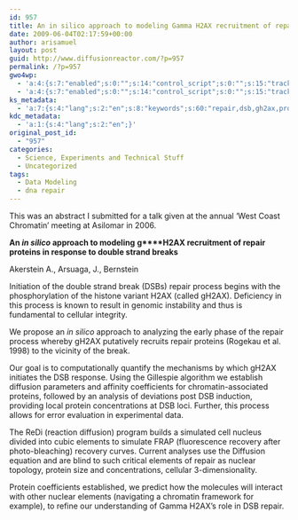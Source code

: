 ```yaml
---
id: 957
title: An in silico approach to modeling Gamma H2AX recruitment of repair proteins in response to double strand breaks
date: 2009-06-04T02:17:59+00:00
author: arisamuel
layout: post
guid: http://www.diffusionreactor.com/?p=957
permalink: /?p=957
gwo4wp:
  - 'a:4:{s:7:"enabled";s:0:"";s:14:"control_script";s:0:"";s:15:"tracking_script";s:0:"";s:17:"conversion_script";s:0:"";}'
  - 'a:4:{s:7:"enabled";s:0:"";s:14:"control_script";s:0:"";s:15:"tracking_script";s:0:"";s:17:"conversion_script";s:0:"";}'
ks_metadata:
  - 'a:7:{s:4:"lang";s:2:"en";s:8:"keywords";s:60:"repair,dsb,gh2ax,process,diffusion,elements,protein,proteins";s:19:"keywords_autoupdate";s:1:"1";s:11:"description";s:155:"repair proteins in response to double strand breaks Akerstein A., Arsuaga, J., Bernstein Initiation of the double strand break (DSBs) repair process begins";s:22:"description_autoupdate";s:1:"1";s:5:"title";s:58:"modeling repair protein movement in response to DNA damage";s:6:"robots";s:12:"index,follow";}'
kdc_metadata:
  - 'a:1:{s:4:"lang";s:2:"en";}'
original_post_id:
  - "957"
categories:
  - Science, Experiments and Technical Stuff
  - Uncategorized
tags:
  - Data Modeling
  - dna repair
---
```

This was an abstract I submitted for a talk given at the annual &#8216;West Coast Chromatin&#8217; meeting at Asilomar in 2006.

**An _in silico_ approach to modeling** **g****H2AX recruitment of repair proteins in response to double strand breaks**

Akerstein A., Arsuaga, J., Bernstein

Initiation of the double strand break (DSBs) repair process begins with the phosphorylation of the histone variant H2AX (called gH2AX). Deficiency in this process is known to result in genomic instability and thus is fundamental to cellular integrity.

We propose an _in silico_ approach to analyzing the early phase of the repair process whereby gH2AX putatively recruits repair proteins (Rogekau et al. 1998) to the vicinity of the break.

Our goal is to computationally quantify the mechanisms by which gH2AX initiates the DSB response. Using the Gillespie algorithm we establish diffusion parameters and affinity coefficients for chromatin-associated proteins, followed by an analysis of deviations post DSB induction, providing local protein concentrations at DSB loci. Further, this process allows for error evaluation in experimental data.

The ReDi (reaction diffusion) program builds a simulated cell nucleus divided into cubic elements to simulate FRAP (fluorescence recovery after photo-bleaching) recovery curves. Current analyses use the Diffusion equation and are blind to such critical elements of repair as nuclear topology, protein size and concentrations, cellular 3-dimensionality.

Protein coefficients established, we predict how the molecules will interact with other nuclear elements (navigating a chromatin framework for example), to refine our understanding of Gamma H2AX&#8217;s role in DSB repair.